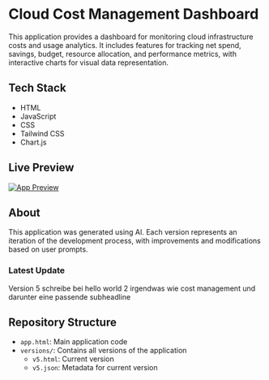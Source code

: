 # Cloud Cost Management Dashboard

This application provides a dashboard for monitoring cloud infrastructure costs and usage analytics. It includes features for tracking net spend, savings, budget, resource allocation, and performance metrics, with interactive charts for visual data representation.

## Tech Stack
- HTML
- JavaScript
- CSS
- Tailwind CSS
- Chart.js

## Live Preview
[![App Preview](https://webapps.store/api/screenshot?url=https://webapps.store/p/233)](https://webapps.store/p/233)

## About
This application was generated using AI. Each version represents an iteration of the development process, with improvements and modifications based on user prompts.

### Latest Update
Version 5
schreibe bei hello world 2 irgendwas wie cost management und darunter eine passende subheadline

## Repository Structure
- `app.html`: Main application code
- `versions/`: Contains all versions of the application
  - `v5.html`: Current version
  - `v5.json`: Metadata for current version
